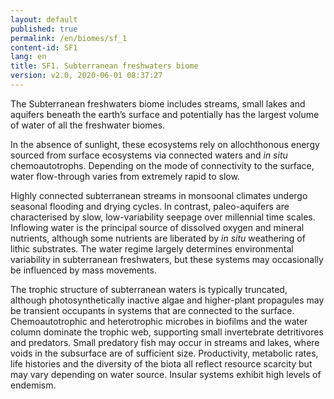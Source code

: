 ```yaml
---
layout: default
published: true
permalink: /en/biomes/sf_1
content-id: SF1
lang: en
title: SF1. Subterranean freshwaters biome
version: v2.0, 2020-06-01 08:37:27
---
```


The Subterranean freshwaters biome includes streams, small lakes and aquifers beneath the earth’s surface and potentially has the largest volume of water of all the freshwater biomes. 

In the absence of sunlight, these ecosystems rely on allochthonous energy sourced from surface ecosystems via connected waters and <i>in situ</i> chemoautotrophs. Depending on the mode of connectivity to the surface, water flow-through varies from extremely rapid to slow. 

Highly connected subterranean streams in monsoonal climates undergo seasonal flooding and drying cycles. In contrast, paleo-aquifers are characterised by slow, low-variability seepage over millennial time scales. Inflowing water is the principal source of dissolved oxygen and mineral nutrients, although some nutrients are liberated by <i>in situ</i> weathering of lithic substrates. The water regime largely determines environmental variability in subterranean freshwaters, but these systems may occasionally be influenced by mass movements.

The trophic structure of subterranean waters is typically truncated, although photosynthetically inactive algae and higher-plant propagules may be transient occupants in systems that are connected to the surface. Chemoautotrophic and heterotrophic microbes in biofilms and the water column dominate the trophic web, supporting small invertebrate detritivores and predators. Small predatory fish may occur in streams and lakes, where voids in the subsurface are of sufficient size. Productivity, metabolic rates, life histories and the diversity of the biota all reflect resource scarcity but may vary depending on water source. Insular systems exhibit high levels of endemism.
